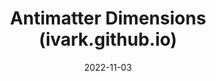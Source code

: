 ---
title: "Antimatter Dimensions (ivark.github.io)"
bookmark: "https://ivark.github.io/"
date: 2022-11-03
tags:
  - antimatter
  - game
  - incremental game
  - bookmark
---